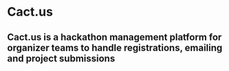 # Cact.us

## Cact.us is a hackathon management platform for organizer teams to handle registrations, emailing and project submissions 
